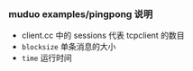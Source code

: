 ### muduo examples/pingpong 说明
- client.cc 中的 sessions 代表 tcpclient 的数目
- `blocksize` 单条消息的大小
- `time` 运行时间